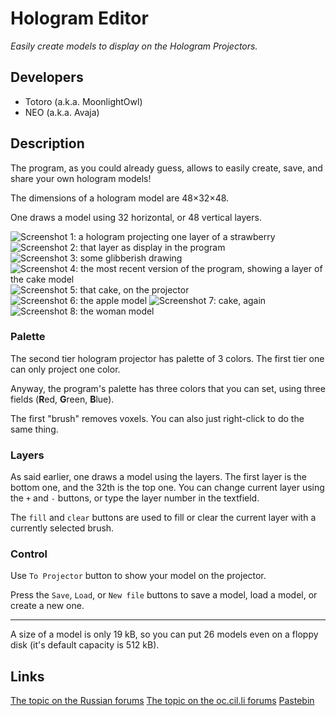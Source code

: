 # Hologram Editor
*Easily create models to display on the Hologram Projectors.*

## Developers
* Totoro (a.k.a. MoonlightOwl)
* NEO (a.k.a. Avaja)

## Description
The program, as you could already guess, allows to easily create, save, and share your own hologram models!

The dimensions of a hologram model are 48×32×48.

One draws a model using 32 horizontal, or 48 vertical layers.

![Screenshot 1: a hologram projecting one layer of a strawberry](https://lh6.googleusercontent.com/-iibpl70HBwY/VD1o1mvX1QI/AAAAAAAAATU/pFn3-5tXCP0/w896-h737-no/2014-10-13_23.39.08.png)
![Screenshot 2: that layer as display in the program](https://lh6.googleusercontent.com/-pfmXcjoPxzs/VD1oyV9eiWI/AAAAAAAAATE/6fijtvxVvWo/w896-h737-no/2014-10-13_23.39.22.png)
![Screenshot 3: some glibberish drawing](https://lh3.googleusercontent.com/-RlGcmg7HhqQ/VD1o1UItI8I/AAAAAAAAATQ/0hyN_8Lpe9Y/w896-h737-no/2014-10-14_20.58.35.png)
![Screenshot 4: the most recent version of the program, showing a layer of the cake model](https://lh6.googleusercontent.com/-bukfYOyypTw/VGJK_CyN7rI/AAAAAAAAAa0/KMjY_eGTWUI/w896-h666-no/english_interface.png)
![Screenshot 5: that cake, on the projector](https://oc.cil.li/uploads/monthly_11_2014/post-674-0-77314400-1415704590.png)
![Screenshot 6: the apple model](https://oc.cil.li/uploads/monthly_11_2014/post-674-0-85451100-1415704630.png)
![Screenshot 7: cake, again](https://oc.cil.li/uploads/monthly_11_2014/post-674-0-56071700-1415704648.png)
![Screenshot 8: the woman model](https://oc.cil.li/uploads/monthly_11_2014/post-674-0-80871200-1415704653.png)

### Palette
The second tier hologram projector has palette of 3 colors. The first tier one can only project one color.

Anyway, the program's palette has three colors that you can set, using three fields (**R**ed, **G**reen, **B**lue).

The first "brush" removes voxels. You can also just right-click to do the same thing.

### Layers
As said earlier, one draws a model using the layers. The first layer is the bottom one, and the 32th is the top one. You can change current layer using the `+` and `-` buttons, or type the layer number in the textfield.

The `fill` and `clear` buttons are used to fill or clear the current layer with a currently selected brush.

### Control
Use `To Projector` button to show your model on the projector.

Press the `Save`, `Load`, or `New file` buttons to save a model, load a model, or create a new one.

------------------------------

A size of a model is only 19 kB, so you can put 26 models even on a floppy disk (it's default capacity is 512 kB).

## Links
[The topic on the Russian forums](http://computercraft.ru/topic/259-)
[The topic on the oc.cil.li forums](https://oc.cil.li/index.php?/topic/335-)
[Pastebin](http://pastebin.com/tdxECas7)

